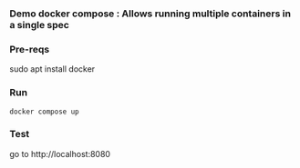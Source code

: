 ### Demo docker compose : Allows running multiple containers in a single spec

### Pre-reqs
sudo apt install docker

### Run
```docker compose up```

### Test
go to http://localhost:8080
